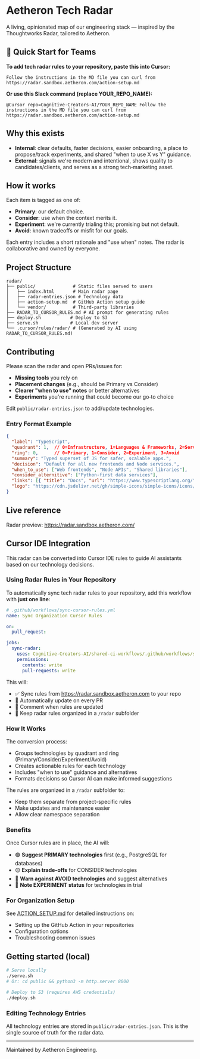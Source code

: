 # Aetheron Tech Radar

A living, opinionated map of our engineering stack — inspired by the Thoughtworks Radar, tailored to Aetheron.

## 🚀 Quick Start for Teams

**To add tech radar rules to your repository, paste this into Cursor:**
```
Follow the instructions in the MD file you can curl from https://radar.sandbox.aetheron.com/action-setup.md
```

**Or use this Slack command (replace YOUR_REPO_NAME):**
```
@Cursor repo=Cognitive-Creators-AI/YOUR_REPO_NAME Follow the instructions in the MD file you can curl from https://radar.sandbox.aetheron.com/action-setup.md
```

## Why this exists
- **Internal**: clear defaults, faster decisions, easier onboarding, a place to propose/track experiments, and shared "when to use X vs Y" guidance.
- **External**: signals we're modern and intentional, shows quality to candidates/clients, and serves as a strong tech‑marketing asset.

## How it works
Each item is tagged as one of:
- **Primary**: our default choice.
- **Consider**: use when the context merits it.
- **Experiment**: we're currently trialing this; promising but not default.
- **Avoid**: known tradeoffs or misfit for our goals.

Each entry includes a short rationale and "use when" notes. The radar is collaborative and owned by everyone.

## Project Structure
```
radar/
├── public/              # Static files served to users
│   ├── index.html       # Main radar page
│   ├── radar-entries.json # Technology data
│   ├── action-setup.md  # GitHub Action setup guide
│   └── vendor/          # Third-party libraries
├── RADAR_TO_CURSOR_RULES.md # AI prompt for generating rules
├── deploy.sh           # Deploy to S3
├── serve.sh            # Local dev server
└── .cursor/rules/radar/ # (Generated by AI using RADAR_TO_CURSOR_RULES.md)
```

## Contributing
Please scan the radar and open PRs/issues for:
- **Missing tools** you rely on
- **Placement changes** (e.g., should be Primary vs Consider)
- **Clearer "when to use" notes** or better alternatives
- **Experiments** you're running that could become our go‑to choice

Edit `public/radar-entries.json` to add/update technologies.

### Entry Format Example
```json
{
  "label": "TypeScript",
  "quadrant": 1,  // 0=Infrastructure, 1=Languages & Frameworks, 2=Services & LLMs, 3=Tools & Methodologies
  "ring": 0,      // 0=Primary, 1=Consider, 2=Experiment, 3=Avoid
  "summary": "Typed superset of JS for safer, scalable apps.",
  "decision": "Default for all new frontends and Node services.",
  "when_to_use": ["Web frontends", "Node APIs", "Shared libraries"],
  "consider_alternitive": ["Python-first data services"],
  "links": [{ "title": "Docs", "url": "https://www.typescriptlang.org/" }],
  "logo": "https://cdn.jsdelivr.net/gh/simple-icons/simple-icons/icons/typescript.svg"
}
```

## Live reference
Radar preview: https://radar.sandbox.aetheron.com/

## Cursor IDE Integration

This radar can be converted into Cursor IDE rules to guide AI assistants based on our technology decisions.

### Using Radar Rules in Your Repository

To automatically sync tech radar rules to your repository, add this workflow with **just one line**:

```yaml
# .github/workflows/sync-cursor-rules.yml
name: Sync Organization Cursor Rules

on:
  pull_request:

jobs:
  sync-radar:
    uses: Cognitive-Creators-AI/shared-ci-workflows/.github/workflows/sync-org-cursor-rules.yml@main
    permissions:
      contents: write
      pull-requests: write
```

This will:
- ✅ Sync rules from https://radar.sandbox.aetheron.com to your repo
- 🤖 Automatically update on every PR
- 💬 Comment when rules are updated
- 📁 Keep radar rules organized in a `/radar` subfolder

### How It Works

The conversion process:
- Groups technologies by quadrant and ring (Primary/Consider/Experiment/Avoid)
- Creates actionable rules for each technology
- Includes "when to use" guidance and alternatives
- Formats decisions so Cursor AI can make informed suggestions

The rules are organized in a `/radar` subfolder to:
- Keep them separate from project-specific rules
- Make updates and maintenance easier
- Allow clear namespace separation

### Benefits

Once Cursor rules are in place, the AI will:
- 🟢 **Suggest PRIMARY technologies** first (e.g., PostgreSQL for databases)
- 🟡 **Explain trade-offs** for CONSIDER technologies
- 🔴 **Warn against AVOID technologies** and suggest alternatives
- 🔵 **Note EXPERIMENT status** for technologies in trial

### For Organization Setup

See [ACTION_SETUP.md](public/action-setup.md) for detailed instructions on:
- Setting up the GitHub Action in your repositories
- Configuration options
- Troubleshooting common issues

## Getting started (local)
```bash
# Serve locally
./serve.sh
# Or: cd public && python3 -m http.server 8000

# Deploy to S3 (requires AWS credentials)
./deploy.sh
```

### Editing Technology Entries

All technology entries are stored in `public/radar-entries.json`. This is the single source of truth for the radar data.

---
Maintained by Aetheron Engineering.